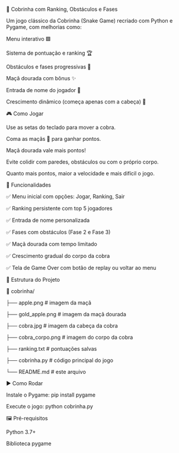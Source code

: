 🐍 Cobrinha com Ranking, Obstáculos e Fases

Um jogo clássico da Cobrinha (Snake Game) recriado com Python e Pygame, com melhorias como:

Menu interativo 🟩

Sistema de pontuação e ranking 🏆

Obstáculos e fases progressivas 🎯

Maçã dourada com bônus ✨

Entrada de nome do jogador 💬

Crescimento dinâmico (começa apenas com a cabeça) 🐍

🎮 Como Jogar

Use as setas do teclado para mover a cobra.

Coma as maçãs 🍎 para ganhar pontos.

Maçã dourada vale mais pontos!

Evite colidir com paredes, obstáculos ou com o próprio corpo.

Quanto mais pontos, maior a velocidade e mais difícil o jogo.

🚀 Funcionalidades

✅ Menu inicial com opções: Jogar, Ranking, Sair

✅ Ranking persistente com top 5 jogadores

✅ Entrada de nome personalizada

✅ Fases com obstáculos (Fase 2 e Fase 3)

✅ Maçã dourada com tempo limitado

✅ Crescimento gradual do corpo da cobra

✅ Tela de Game Over com botão de replay ou voltar ao menu

📁 Estrutura do Projeto

📂 cobrinha/

├── apple.png             # imagem da maçã

├── gold_apple.png        # imagem da maçã dourada

├── cobra.jpg             # imagem da cabeça da cobra

├── cobra_corpo.png       # imagem do corpo da cobra

├── ranking.txt           # pontuações salvas

├── cobrinha.py           # código principal do jogo

└── README.md             # este arquivo

▶️ Como Rodar

Instale o Pygame:
pip install pygame

Execute o jogo:
python cobrinha.py

🖼️ Pré-requisitos

Python 3.7+

Biblioteca pygame

